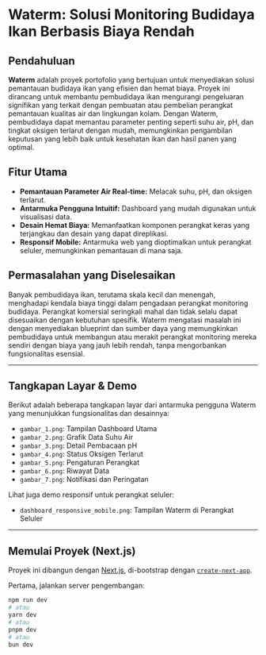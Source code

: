 # Waterm: Solusi Monitoring Budidaya Ikan Berbasis Biaya Rendah

## Pendahuluan

**Waterm** adalah proyek portofolio yang bertujuan untuk menyediakan solusi pemantauan budidaya ikan yang efisien dan hemat biaya. Proyek ini dirancang untuk membantu pembudidaya ikan mengurangi pengeluaran signifikan yang terkait dengan pembuatan atau pembelian perangkat pemantauan kualitas air dan lingkungan kolam. Dengan Waterm, pembudidaya dapat memantau parameter penting seperti suhu air, pH, dan tingkat oksigen terlarut dengan mudah, memungkinkan pengambilan keputusan yang lebih baik untuk kesehatan ikan dan hasil panen yang optimal.

## Fitur Utama

* **Pemantauan Parameter Air Real-time:** Melacak suhu, pH, dan oksigen terlarut.
* **Antarmuka Pengguna Intuitif:** Dashboard yang mudah digunakan untuk visualisasi data.
* **Desain Hemat Biaya:** Memanfaatkan komponen perangkat keras yang terjangkau dan desain yang dapat direplikasi.
* **Responsif Mobile:** Antarmuka web yang dioptimalkan untuk perangkat seluler, memungkinkan pemantauan di mana saja.

## Permasalahan yang Diselesaikan

Banyak pembudidaya ikan, terutama skala kecil dan menengah, menghadapi kendala biaya tinggi dalam pengadaan perangkat monitoring budidaya. Perangkat komersial seringkali mahal dan tidak selalu dapat disesuaikan dengan kebutuhan spesifik. Waterm mengatasi masalah ini dengan menyediakan blueprint dan sumber daya yang memungkinkan pembudidaya untuk membangun atau merakit perangkat monitoring mereka sendiri dengan biaya yang jauh lebih rendah, tanpa mengorbankan fungsionalitas esensial.

---

## Tangkapan Layar & Demo

Berikut adalah beberapa tangkapan layar dari antarmuka pengguna Waterm yang menunjukkan fungsionalitas dan desainnya:

* `gambar_1.png`: Tampilan Dashboard Utama
* `gambar_2.png`: Grafik Data Suhu Air
* `gambar_3.png`: Detail Pembacaan pH
* `gambar_4.png`: Status Oksigen Terlarut
* `gambar_5.png`: Pengaturan Perangkat
* `gambar_6.png`: Riwayat Data
* `gambar_7.png`: Notifikasi dan Peringatan

Lihat juga demo responsif untuk perangkat seluler:

* `dashboard_responsive_mobile.png`: Tampilan Waterm di Perangkat Seluler

---

## Memulai Proyek (Next.js)

Proyek ini dibangun dengan [Next.js](https://nextjs.org), di-bootstrap dengan [`create-next-app`](https://nextjs.org/docs/app/api-reference/cli/create-next-app).

Pertama, jalankan server pengembangan:

```bash
npm run dev
# atau
yarn dev
# atau
pnpm dev
# atau
bun dev
